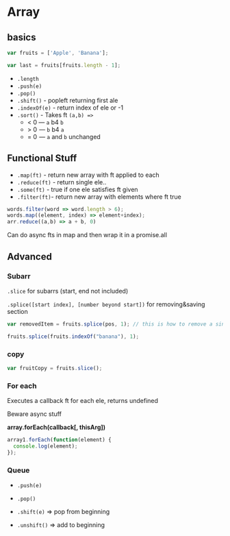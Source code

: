 # Array

## basics

```javascript
var fruits = ['Apple', 'Banana'];

var last = fruits[fruits.length - 1];
```

- `.length`
- `.push(e)` 
- `.pop()`
- `.shift()` - popleft returning first ale
- `.indexOf(e)` - return index of ele or -1
- `.sort()` - Takes ft `(a,b) => `
  - < 0 — `a` b4 `b`
  - \> 0  — `b` b4 `a`
  - = 0  — `a` and `b` unchanged

## Functional Stuff

- `.map(ft)` - return new array with ft applied to each
- `.reduce(ft)` - return single ele..
- `.some(ft)` - true if one ele satisfies ft given
- `.filter(ft)`-  return  new array with elements where ft true

```js
words.filter(word => word.length > 6);
words.map((element, index) => element+index);
arr.reduce((a,b) => a + b, 0)
```

Can do async fts in map and then wrap it in a promise.all

## Advanced

### Subarr

`.slice` for subarrs (start, end not included)

`.splice([start index], [number beyond start])` for removing&saving section

```javascript
var removedItem = fruits.splice(pos, 1); // this is how to remove a single item at pos

fruits.splice(fruits.indexOf("banana"), 1);
```

### copy

```javascript
var fruitCopy = fruits.slice(); 
```

### For each

Executes a callback ft for each ele, returns undefined

Beware async stuff

**array.forEach(callback[, thisArg])**

```js
array1.forEach(function(element) {
  console.log(element);
});
```

### Queue

- `.push(e)`

- `.pop()`
- `.shift(e)` => pop from beginning
- `.unshift()` => add to beginning